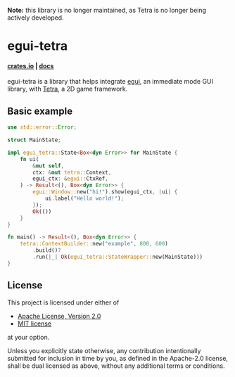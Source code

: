 **Note:** this library is no longer maintained, as Tetra is no longer being actively developed.

# egui-tetra

#### [crates.io](https://crates.io/crates/egui-tetra) | [docs](https://docs.rs/egui-tetra)

egui-tetra is a library that helps integrate [egui](https://crates.io/crates/egui),
an immediate mode GUI library, with [Tetra](https://crates.io/crates/tetra),
a 2D game framework.

## Basic example

```rust
use std::error::Error;

struct MainState;

impl egui_tetra::State<Box<dyn Error>> for MainState {
	fn ui(
		&mut self,
		ctx: &mut tetra::Context,
		egui_ctx: &egui::CtxRef,
	) -> Result<(), Box<dyn Error>> {
		egui::Window::new("hi!").show(egui_ctx, |ui| {
			ui.label("Hello world!");
		});
		Ok(())
	}
}

fn main() -> Result<(), Box<dyn Error>> {
	tetra::ContextBuilder::new("example", 800, 600)
		.build()?
		.run(|_| Ok(egui_tetra::StateWrapper::new(MainState)))
}
```

## License

This project is licensed under either of

- [Apache License, Version 2.0](https://github.com/tesselode/egui-tetra/blob/main/LICENSE-Apache)
- [MIT license](https://github.com/tesselode/egui-tetra/blob/main/LICENSE-MIT)

at your option.

Unless you explicitly state otherwise, any contribution intentionally submitted for inclusion in
time by you, as defined in the Apache-2.0 license, shall be dual licensed as above, without any
additional terms or conditions.
